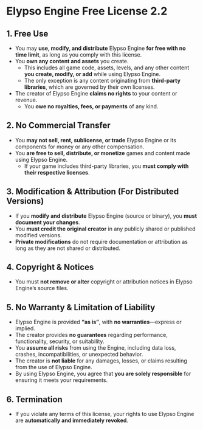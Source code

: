 # Elypso Engine Free License 2.2

## 1. Free Use
- You may **use, modify, and distribute** Elypso Engine **for free with no time limit**, as long as you comply with this license.
- You **own any content and assets** you create.  
  - This includes all game code, assets, levels, and any other content **you create, modify, or add** while using Elypso Engine.  
  - The only exception is any content originating from **third-party libraries**, which are governed by their own licenses.
- The creator of Elypso Engine **claims no rights** to your content or revenue.  
  - You **owe no royalties, fees, or payments** of any kind.

## 2. No Commercial Transfer
- You **may not sell, rent, sublicense, or trade** Elypso Engine or its components for money or any other compensation.
- You **are free to sell, distribute, or monetize** games and content made using Elypso Engine.  
  - If your game includes third-party libraries, you **must comply with their respective licenses**.

## 3. Modification & Attribution (For Distributed Versions)
- If you **modify and distribute** Elypso Engine (source or binary), you **must document your changes**.
- You **must credit the original creator** in any publicly shared or published modified versions.
- **Private modifications** do not require documentation or attribution as long as they are not shared or distributed.

## 4. Copyright & Notices
- You must **not remove or alter** copyright or attribution notices in Elypso Engine’s source files.

## 5. No Warranty & Limitation of Liability
- Elypso Engine is provided **“as is”**, with **no warranties**—express or implied.
- The creator provides **no guarantees** regarding performance, functionality, security, or suitability.
- You **assume all risks** from using the Engine, including data loss, crashes, incompatibilities, or unexpected behavior.
- The creator is **not liable** for any damages, losses, or claims resulting from the use of Elypso Engine.
- By using Elypso Engine, you agree that **you are solely responsible** for ensuring it meets your requirements.

## 6. Termination
- If you violate any terms of this license, your rights to use Elypso Engine are **automatically and immediately revoked**.
